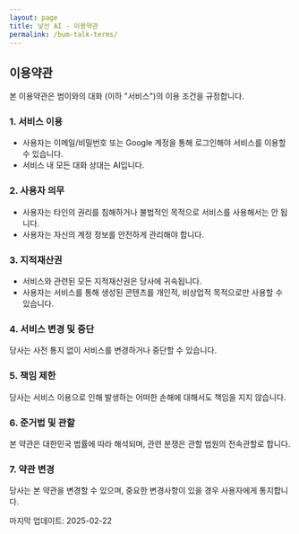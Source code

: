 ```yaml
---
layout: page
title: 낯선 AI - 이용약관
permalink: /bum-talk-terms/
---
```


## 이용약관

본 이용약관은 범이와의 대화 (이하 "서비스")의 이용 조건을 규정합니다.

### 1. 서비스 이용

- 사용자는 이메일/비밀번호 또는 Google 계정을 통해 로그인해야 서비스를 이용할 수 있습니다.
- 서비스 내 모든 대화 상대는 AI입니다.

### 2. 사용자 의무

- 사용자는 타인의 권리를 침해하거나 불법적인 목적으로 서비스를 사용해서는 안 됩니다.
- 사용자는 자신의 계정 정보를 안전하게 관리해야 합니다.

### 3. 지적재산권

- 서비스와 관련된 모든 지적재산권은 당사에 귀속됩니다.
- 사용자는 서비스를 통해 생성된 콘텐츠를 개인적, 비상업적 목적으로만 사용할 수 있습니다.

### 4. 서비스 변경 및 중단

당사는 사전 통지 없이 서비스를 변경하거나 중단할 수 있습니다.

### 5. 책임 제한

당사는 서비스 이용으로 인해 발생하는 어떠한 손해에 대해서도 책임을 지지 않습니다.

### 6. 준거법 및 관할

본 약관은 대한민국 법률에 따라 해석되며, 관련 분쟁은 관할 법원의 전속관할로 합니다.

### 7. 약관 변경

당사는 본 약관을 변경할 수 있으며, 중요한 변경사항이 있을 경우 사용자에게 통지합니다.

마지막 업데이트: 2025-02-22
